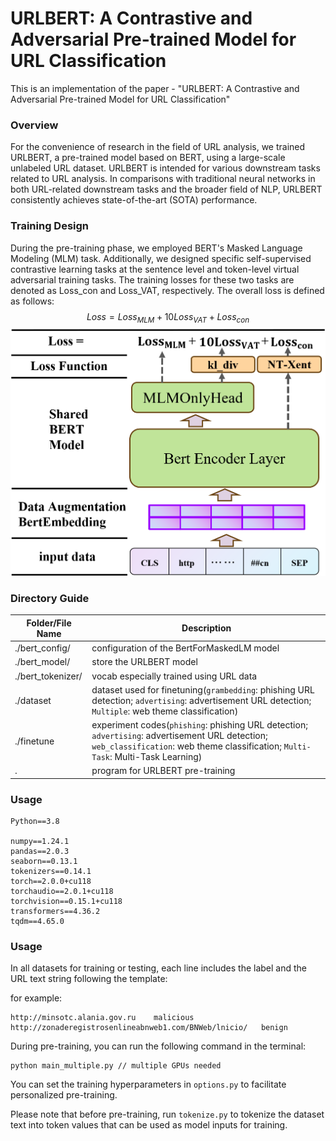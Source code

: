 # URLBERT: A Contrastive and Adversarial Pre-trained Model for URL Classification
This is an implementation of the paper - "URLBERT: A Contrastive and Adversarial Pre-trained Model for URL Classification"

### Overview

For the convenience of research in the field of URL analysis, we trained URLBERT, a pre-trained model based on BERT, using a large-scale unlabeled URL dataset. URLBERT is intended for various downstream tasks related to URL analysis. In comparisons with traditional neural networks in both URL-related downstream tasks and the broader field of NLP, URLBERT consistently achieves state-of-the-art (SOTA) performance.

### Training Design

During the pre-training phase, we employed BERT's Masked Language Modeling (MLM) task. Additionally, we designed specific self-supervised contrastive learning tasks at the sentence level and token-level virtual adversarial training tasks. The training losses for these two tasks are denoted as Loss_con and Loss_VAT, respectively. The overall loss is defined as follows:
$$
Loss = Loss_{MLM} + 10 Loss_{VAT} + Loss_{con}
$$
![FrameWork](./media/FrameWork.png)

### Directory Guide

| Folder/File Name  | Description                                                  |
| ----------------- | ------------------------------------------------------------ |
| ./bert_config/    | configuration of the BertForMaskedLM model                   |
| ./bert_model/     | store the URLBERT model                                      |
| ./bert_tokenizer/ | vocab especially trained using URL data                      |
| ./dataset         | dataset used for finetuning(`grambedding`: phishing URL detection; `advertising`: advertisement URL detection; `Multiple`: web theme classification) |
| ./finetune        | experiment codes(`phishing`: phishing URL detection; `advertising`: advertisement URL detection; `web_classification`: web theme classification; `Multi-Task`: Multi-Task Learning) |
| .                 | program for URLBERT pre-training                             |

### Usage

```
Python==3.8

numpy==1.24.1
pandas==2.0.3
seaborn==0.13.1
tokenizers==0.14.1
torch==2.0.0+cu118
torchaudio==2.0.1+cu118
torchvision==0.15.1+cu118
transformers==4.36.2
tqdm==4.65.0
```

### Usage

In all datasets for training or testing, each line includes the label and the URL text string following the template:

for example:

```
http://minsotc.alania.gov.ru	malicious
http://zonaderegistrosenlineabnweb1.com/BNWeb/lnicio/	benign 
```

During pre-training, you can run the following command in the terminal:

``` 
python main_multiple.py // multiple GPUs needed
```

You can set the training hyperparameters in `options.py` to facilitate personalized pre-training.

Please note that before pre-training, run `tokenize.py` to tokenize the dataset text into token values that can be used as model inputs for training.